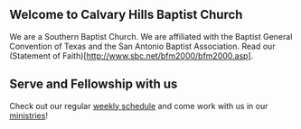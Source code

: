 ## Welcome to Calvary Hills Baptist Church
 We are a Southern Baptist Church. We are affiliated with the Baptist General Convention of Texas and the San Antonio Baptist Association. Read our (Statement of Faith)[http://www.sbc.net/bfm2000/bfm2000.asp].


## Serve and Fellowship with us
Check out our regular [weekly schedule](cal.md) and come work with us in our [ministries](ministries.md)!

